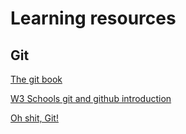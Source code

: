 # Learning resources

## Git

[The git book](https://git-scm.com/book/en/v2)

[W3 Schools git and github introduction](https://www.w3schools.com/git/git_intro.asp?remote=github)

[Oh shit, Git!](https://ohshitgit.com/)